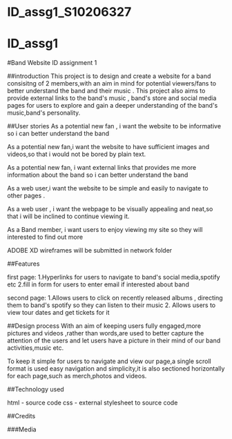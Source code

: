 # ID_assg1_S10206327
# ID_assg1
#Band Website ID assignment 1

##introduction
This project is to design and create a  website for a band consisitng of 2 members,with an aim in mind for potential viewers/fans to better understand the band and their music . This project also aims to provide external links to the band's music , band's store and social media pages for users to explore and gain a deeper understanding of the band's music,band's personality.



##User stories
As a potential new fan , i want the website to be informative so i can better understand the band

As a potential new fan,i want the website to have sufficient images and videos,so that i would not be bored by plain text.

As a potential new fan, i want external links that provides me more information about the band so i can better understand the band


As a web user,i want the website to be simple and easily to navigate to other pages .


As a web user , i want the webpage to be visually appealing and neat,so that i will be inclined to continue viewing it.

As  a Band member, i want users to enjoy viewing my site so they will interested to find out more

ADOBE XD  wireframes will be submitted in network folder


##Features

first page:
1.Hyperlinks for users to navigate to band's social media,spotify etc
2.fill in form for users to enter email if interested about band

second page:
1.Allows users to click on recently released albums , directing them to band's spotify so they can listen to their music
2. Allows users to view tour dates and get tickets for it 




##Design process 
With an aim of keeping users fully engaged,more pictures and videos ,rather than words,are used to better capture the attention of the users and let users have a picture in their mind of our band activities,music etc.

To keep it simple for users to navigate and view our page,a single scroll format is used easy navigation and simplicity,it is also sectioned horizontally for each page,such as merch,photos and videos.


##Technology used

html - source code
css - external stylesheet to source code


##Credits

###Media